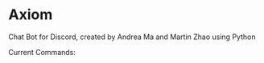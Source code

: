 # Axiom

Chat Bot for Discord, created by Andrea Ma and Martin Zhao using Python

Current Commands:
